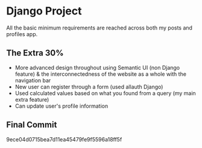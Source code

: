# Django Project
All the basic minimum requirements are reached across both my posts and profiles app.

## The Extra 30%
- More advanced design throughout using Semantic UI (non Django feature) & the interconnectedness of the website as a whole with the navigation bar
- New user can register through a form (used allauth Django)
- Used calculated values based on what you found from a query (my main extra feature)
- Can update user's profile information

## Final Commit
9ece04d0715bea7d11ea45479fe9f5596a18ff5f
